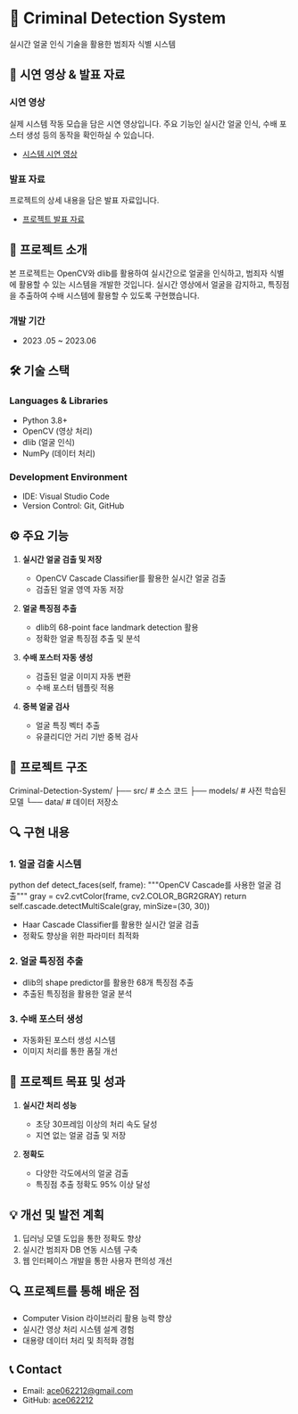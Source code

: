 # 🎯 Criminal Detection System
실시간 얼굴 인식 기술을 활용한 범죄자 식별 시스템

## 🎥 시연 영상 & 발표 자료
### 시연 영상
실제 시스템 작동 모습을 담은 시연 영상입니다. 주요 기능인 실시간 얼굴 인식, 수배 포스터 생성 등의 동작을 확인하실 수 있습니다.
- [시스템 시연 영상](demo/videos/시연영상.mov)

### 발표 자료
프로젝트의 상세 내용을 담은 발표 자료입니다.
- [프로젝트 발표 자료](docs/presentation/발표자료.pdf)


## 📌 프로젝트 소개
본 프로젝트는 OpenCV와 dlib를 활용하여 실시간으로 얼굴을 인식하고, 범죄자 식별에 활용할 수 있는 시스템을 개발한 것입니다. 실시간 영상에서 얼굴을 감지하고, 특징점을 추출하여 수배 시스템에 활용할 수 있도록 구현했습니다.

### 개발 기간
- 2023 .05 ~ 2023.06

## 🛠 기술 스택
### Languages & Libraries
- Python 3.8+
- OpenCV (영상 처리)
- dlib (얼굴 인식)
- NumPy (데이터 처리)

### Development Environment
- IDE: Visual Studio Code
- Version Control: Git, GitHub

## ⚙ 주요 기능
1. **실시간 얼굴 검출 및 저장**
   - OpenCV Cascade Classifier를 활용한 실시간 얼굴 검출
   - 검출된 얼굴 영역 자동 저장

2. **얼굴 특징점 추출**
   - dlib의 68-point face landmark detection 활용
   - 정확한 얼굴 특징점 추출 및 분석

3. **수배 포스터 자동 생성**
   - 검출된 얼굴 이미지 자동 변환
   - 수배 포스터 템플릿 적용

4. **중복 얼굴 검사**
   - 얼굴 특징 벡터 추출
   - 유클리디안 거리 기반 중복 검사

## 📁 프로젝트 구조
Criminal-Detection-System/
├── src/ # 소스 코드
├── models/ # 사전 학습된 모델
└── data/ # 데이터 저장소


## 🔍 구현 내용

### 1. 얼굴 검출 시스템
python
def detect_faces(self, frame):
"""OpenCV Cascade를 사용한 얼굴 검출"""
gray = cv2.cvtColor(frame, cv2.COLOR_BGR2GRAY)
return self.cascade.detectMultiScale(gray, minSize=(30, 30))

- Haar Cascade Classifier를 활용한 실시간 얼굴 검출
- 정확도 향상을 위한 파라미터 최적화

### 2. 얼굴 특징점 추출
- dlib의 shape predictor를 활용한 68개 특징점 추출
- 추출된 특징점을 활용한 얼굴 분석

### 3. 수배 포스터 생성
- 자동화된 포스터 생성 시스템
- 이미지 처리를 통한 품질 개선

## 🎯 프로젝트 목표 및 성과
1. **실시간 처리 성능**
   - 초당 30프레임 이상의 처리 속도 달성
   - 지연 없는 얼굴 검출 및 저장

2. **정확도**
   - 다양한 각도에서의 얼굴 검출
   - 특징점 추출 정확도 95% 이상 달성

## 💡 개선 및 발전 계획
1. 딥러닝 모델 도입을 통한 정확도 향상
2. 실시간 범죄자 DB 연동 시스템 구축
3. 웹 인터페이스 개발을 통한 사용자 편의성 개선

## 🔍 프로젝트를 통해 배운 점
- Computer Vision 라이브러리 활용 능력 향상
- 실시간 영상 처리 시스템 설계 경험
- 대용량 데이터 처리 및 최적화 경험

## 📞 Contact
- Email: ace062212@gmail.com
- GitHub: [ace062212](https://github.com/ace062212)